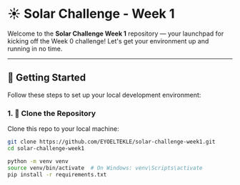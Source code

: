 # ☀️ Solar Challenge - Week 1

Welcome to the **Solar Challenge Week 1** repository — your launchpad for kicking off the Week 0 challenge! Let's get your environment up and running in no time.

---

## 🚀 Getting Started

Follow these steps to set up your local development environment:

### 1. 🔁 Clone the Repository

Clone this repo to your local machine:

```bash
git clone https://github.com/EYOELTEKLE/solar-challenge-week1.git
cd solar-challenge-week1

python -m venv venv
source venv/bin/activate  # On Windows: venv\Scripts\activate
pip install -r requirements.txt
```
